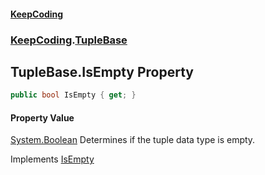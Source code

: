 #### [KeepCoding](index.md 'index')
### [KeepCoding](KeepCoding.md 'KeepCoding').[TupleBase](KeepCoding_TupleBase.md 'KeepCoding.TupleBase')
## TupleBase.IsEmpty Property
```csharp
public bool IsEmpty { get; }
```
#### Property Value
[System.Boolean](https://docs.microsoft.com/en-us/dotnet/api/System.Boolean 'System.Boolean')
Determines if the tuple data type is empty.  

Implements [IsEmpty](KeepCoding_ITuple_IsEmpty.md 'KeepCoding.ITuple.IsEmpty')  
